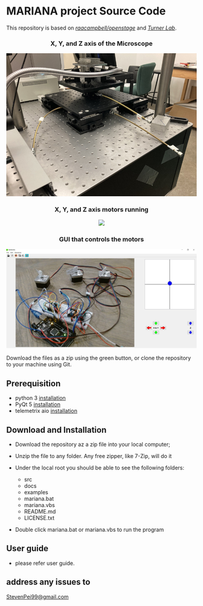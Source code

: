 # MARIANA project Source Code

This repository is based on [*raacampbell/openstage*](https://github.com/raacampbell/openstage) and  [*Turner Lab*](https://www.janelia.org/lab/turner-lab/openstage).

<h3 align="center">X, Y, and Z axis of the Microscope</h3>
<p align="center"><img src="mariana/src/images/lab_microscope3_small.jpg" /></p>
<p>  </p>

<h3 align="center">X, Y, and Z axis motors running</h3>
<p align="center"><img src="mariana/src/images/motorRunning.gif" /></p>
<p>  </p>

<h3 align="center">GUI that controls the motors</h3>
<p align="center"><img src="mariana/src/images/mainGUI.jpeg" /></p>
<p>  </p>

Download the files as a zip using the green button, or clone the repository to your machine using Git.

## Prerequisition

- python 3 [installation](http://www.stevenpei.com/doc/InstallPython.pdf)
- PyQt 5 [installation](http://www.stevenpei.com/doc/InstallPyQt.pdf)
- telemetrix aio [installation](https://mryslab.github.io/telemetrix/)

## Download and Installation
- Download the repository az a zip file into your local computer;
- Unzip the file to any folder. Any free zipper, like 7-Zip, will do it
- Under the local root you should be able to see the following folders:
    - src
    - docs
    - examples
    * mariana.bat
    * mariana.vbs
	* README.md
    * LICENSE.txt

- Double click mariana.bat or mariana.vbs to run the program 

## User guide
- please refer user guide.


## address any issues to 
StevenPei99@gmail.com